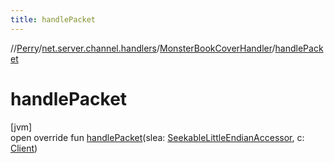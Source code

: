 ```yaml
---
title: handlePacket
---
```

//[Perry](../../../index.html)/[net.server.channel.handlers](../index.html)/[MonsterBookCoverHandler](index.html)/[handlePacket](handle-packet.html)



# handlePacket



[jvm]\
open override fun [handlePacket](handle-packet.html)(slea: [SeekableLittleEndianAccessor](../../tools.data.input/-seekable-little-endian-accessor/index.html), c: [Client](../../client/-client/index.html))




